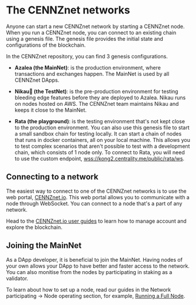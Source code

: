 
# The CENNZnet networks

Anyone can start a new CENNZnet network by starting a CENNZnet node. When you run a CENNZnet node, you can connect to an existing chain using a genesis file. The genesis file provides the initial state and configurations of the blockchain.

In the CENNZnet repository, you can find 3 genesis configurations. 
* **Azalea (the MainNet)**: is the production environment, where transactions and exchanges happen. The MainNet is used by all CENNZnet DApps. 

* **Nikau🌴 (the TestNet)**: is the pre-production environment for testing bleeding edge features before they are deployed to Azalea. Nikau runs on nodes hosted on AWS. The CENNZnet team maintains Nikau and keeps it close to the MainNet.

* **Rata (the playground)**: is the testing environment that's not kept close to the production environment. You can also use this genesis file to start a small sandbox chain for testing locally. It can start a chain of nodes that runs in docker containers, all on your local machine. This allows you to test complex scenarios that aren't possible to test with a development chain, which consists of 1 node only. To connect to Rata, you will need to use the custom endpoint, [wss://kong2.centrality.me/public/rata/ws](wss://kong2.centrality.me/public/rata/ws).

## Connecting to a network
The easiest way to connect to one of the CENNZnet networks is to use the web portal, [CENNZnet.io](http://cennznet.io/). This web portal allows you to communicate with a node through WebSocket. You can connect to a node that's a part of any network.

Head to the [CENNZnet.io user guides](References/CENNZnet-infrastructures/Exploring-the-CENNZnet-UI) to learn how to manage account and explore the blockchain.

## Joining the MainNet

As a DApp developer, it is beneficial to join the MainNet. Having nodes of your own allows your DApp to have better and faster access to the network. You can also monitise from the nodes by participating in staking as a validator.

To learn about how to set up a node, read our guides in the Network participating -> Node operating section, for example, [Running a Full Node](Network-participating/Node-operating/Running-a-Full-Node).
